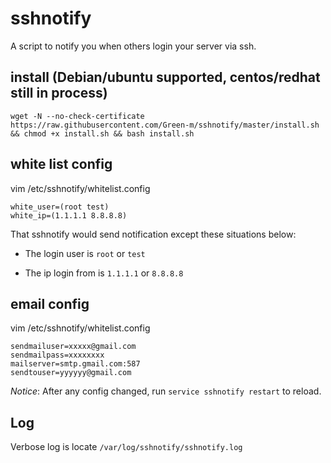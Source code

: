 # sshnotify 

A script to notify you when others login your server via ssh.

## install (Debian/ubuntu supported, centos/redhat still in process)

```
wget -N --no-check-certificate https://raw.githubusercontent.com/Green-m/sshnotify/master/install.sh && chmod +x install.sh && bash install.sh
```

## white list config

vim /etc/sshnotify/whitelist.config
```
white_user=(root test)
white_ip=(1.1.1.1 8.8.8.8)
```

That sshnotify would send notification except these situations below:

- The login user is `root` or `test` 

- The ip login from is `1.1.1.1` or `8.8.8.8`  


## email config 

vim /etc/sshnotify/whitelist.config

```
sendmailuser=xxxxx@gmail.com
sendmailpass=xxxxxxxx
mailserver=smtp.gmail.com:587
sendtouser=yyyyyy@gmail.com
```

*Notice*: After any config changed, run `service sshnotify restart` to reload.  

## Log

Verbose log is locate `/var/log/sshnotify/sshnotify.log`

